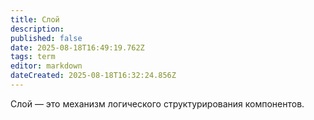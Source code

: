 ```yaml
---
title: Слой
description: 
published: false
date: 2025-08-18T16:49:19.762Z
tags: term
editor: markdown
dateCreated: 2025-08-18T16:32:24.856Z
---
```


Слой — это механизм логического структурирования компонентов.